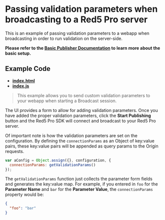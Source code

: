 # Passing validation parameters when broadcasting to a Red5 Pro server

This is an example of passing validation parameters to a webapp when broadcasting in order to run validation on the server-side.

**Please refer to the [Basic Publisher Documentation](../publisher/README.md) to learn more about the basic setup.**

## Example Code

- **[index.html](index.html)**
- **[index.js](index.js)**

> This example allows you to send custom validation parameters to your webapp when starting a Broadcast session.

The UI provides a form to allow for adding validation parameters. Once you have added the proper validation parameters, click the **Start Publishing** button and the Red5 Pro SDK will connect and broadcast to your Red5 Pro server.

Of important note is how the validation parameters are set on the configuration. By defining the `connectionParams` as an Object of key:value pairs, these key:value pairs will be appended as query params to the Origin requests.

```js
var aConfig = Object.assign({}, configuration, {
  connectionParams: getValidationParams()
});
```

The `getValidationParams` function just collects the parameter form fields and generates the key:value map. For example, if you entered in `foo` for the **Parameter Name** and `bar` for the **Parameter Value**, the `connectionParams` property would be:

```json
{
  "foo": "bar"
}
```
